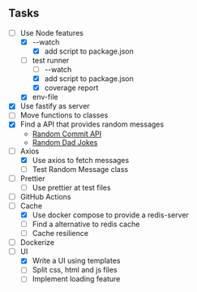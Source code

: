 ## Tasks

- [ ] Use Node features
  - [x] --watch
    - [x] add script to package.json
  - [ ] test runner
    - [ ] --watch
    - [x] add script to package.json
    - [x] coverage report
  - [x] env-file
- [x] Use fastify as server
- [ ] Move functions to classes
- [x] Find a API that provides random messages
  - [Random Commit API](https://whatthecommit.com/index.txt)
  - [Random Dad Jokes](https://icanhazdadjoke.com/)
- [ ] Axios
  - [x] Use axios to fetch messages
  - [ ] Test Random Message class
- [ ] Prettier
  - [ ] Use prettier at test files
- [ ] GitHub Actions
- [ ] Cache
  - [x] Use docker compose to provide a redis-server
  - [ ] Find a alternative to redis cache
  - [ ] Cache resilience
- [ ] Dockerize
- [ ] UI
  - [x] Write a UI using templates
  - [ ] Split css, html and js files
  - [ ] Implement loading feature
